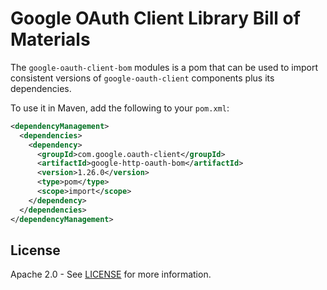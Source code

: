 # Google OAuth Client Library Bill of Materials

The `google-oauth-client-bom` modules is a pom that can be used to import consistent 
versions of `google-oauth-client` components plus its dependencies.

To use it in Maven, add the following to your `pom.xml`:

[//]: # ({x-version-update-start:google-oauth-client-bom:released})
```xml
<dependencyManagement>
  <dependencies>
    <dependency>
      <groupId>com.google.oauth-client</groupId>
      <artifactId>google-http-oauth-bom</artifactId>
      <version>1.26.0</version>
      <type>pom</type>
      <scope>import</scope>
    </dependency>
  </dependencies>
</dependencyManagement>
```
[//]: # ({x-version-update-end})

## License

Apache 2.0 - See [LICENSE] for more information.

[LICENSE]: https://github.com/googleapis/google-oauth-java-client/blob/master/LICENSE
